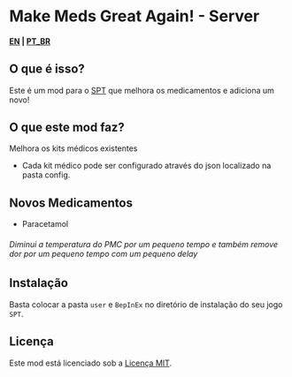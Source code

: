 # Make Meds Great Again! - Server

#### [EN](README.md) | [PT_BR](README_BR.md)

## O que é isso? 

Este é um mod para o [SPT](https://www.sp-tarkov.com "O principal objetivo do projeto é fornecer uma experiência singleplayer offline separada com progressão pronta para uso para o cliente oficial da BSG. Agora você pode jogar Escape From Tarkov enquanto espera que seus servidores voltem a ficar online, enquanto você está desconectado da Internet ou se precisar fazer uma pausa dos trapaceiros.") que melhora os medicamentos e adiciona um novo!

## O que este mod faz?

Melhora os kits médicos existentes

- Cada kit médico pode ser configurado através do json localizado na pasta config.

## Novos Medicamentos

- Paracetamol
###### Diminui a temperatura do PMC por um pequeno tempo e também remove dor por um pequeno tempo com um pequeno delay

## Instalação

Basta colocar a pasta `user` e `BepInEx` no diretório de instalação do seu jogo `SPT`.

## Licença

Este mod está licenciado sob a [Licença MIT](LICENSE).
